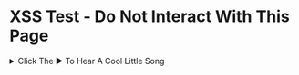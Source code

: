 <h1>XSS Test - Do Not Interact With This Page</h1>

<details ontoggle="prompt('XSS-Confirmed-with-ontoggle-event-in-details-element')"><summary>Click The &#9654; To Hear A Cool Little Song </summary></details>
